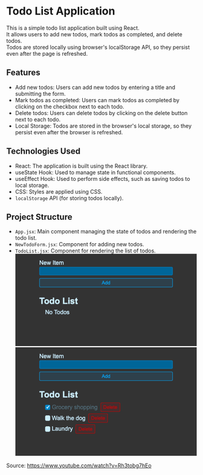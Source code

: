 # Todo List Application

This is a simple todo list application built using React.  
It allows users to add new todos, mark todos as completed, and delete todos.  
Todos are stored locally using browser's localStorage API, so they persist even after the page is refreshed.

## Features

- Add new todos: Users can add new todos by entering a title and submitting the form.
- Mark todos as completed: Users can mark todos as completed by clicking on the checkbox next to each todo.
- Delete todos: Users can delete todos by clicking on the delete button next to each todo.
- Local Storage: Todos are stored in the browser's local storage, so they persist even after the browser is refreshed.

## Technologies Used

- React: The application is built using the React library.
- useState Hook: Used to manage state in functional components.
- useEffect Hook: Used to perform side effects, such as saving todos to local storage.
- CSS: Styles are applied using CSS.
- `localStorage` API (for storing todos locally).

## Project Structure

- `App.jsx`: Main component managing the state of todos and rendering the todo list.
- `NewTodoForm.jsx`: Component for adding new todos.
- `TodoList.jsx`: Component for rendering the list of todos.
![todo1](./src/images/todo1.png)
![todo2](./src/images/todo2.png)
   
Source: https://www.youtube.com/watch?v=Rh3tobg7hEo